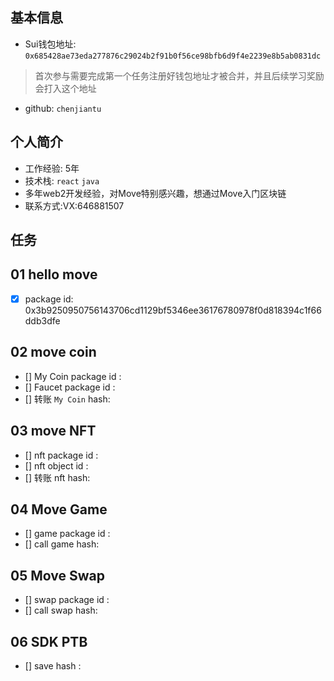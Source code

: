 ## 基本信息
- Sui钱包地址: `0x685428ae73eda277876c29024b2f91b0f56ce98bfb6d9f4e2239e8b5ab0831dc`
> 首次参与需要完成第一个任务注册好钱包地址才被合并，并且后续学习奖励会打入这个地址
- github: `chenjiantu`

## 个人简介
- 工作经验: 5年
- 技术栈: `react` `java`
- 多年web2开发经验，对Move特别感兴趣，想通过Move入门区块链
- 联系方式:VX:646881507

## 任务

##   01 hello move  
- [X] package id: 0x3b9250950756143706cd1129bf5346ee36176780978f0d818394c1f66ddb3dfe

##   02 move coin
- [] My Coin package id : 
- [] Faucet package id : 
- [] 转账 `My Coin` hash:

##   03 move NFT
- [] nft package id :
- [] nft object id : 
- [] 转账 nft  hash:

##   04 Move Game
- [] game package id :
- [] call game hash:

##   05 Move Swap
- [] swap package id :
- [] call swap hash:

##   06 SDK PTB
- [] save hash :

